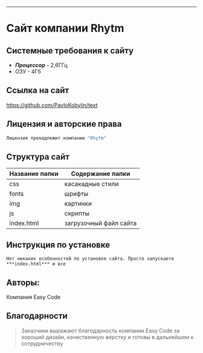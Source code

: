 ***
# Сайт компании Rhytm

## Системные требования к сайту
- ***Процессор***  - 2,6ГГц
- ОЗУ - 4Гб

## Cсылка на сайт
<https://github.com/PavloKobylin/text>

## Лицензия и авторские права
```sh
Лицензия пренадлежит компании "Rhytm"
```
## Cтруктура сайт
Название папки | Содержание папки
---------------|----------------------
css            | касакадные стили
fonts          | шрифты
img            | картинки
js             | скрипты
index.html     | загрузочный файл сайта

## Инструкция по установке
`Нет никаких особенностей по установке сайта. Просто запускаете ***index.html*** и все`

## Авторы: 
Компания Easy Code

## Благодарности

> Заказчики выражают благодарность компании Easy Code за хороший дизайн, качественную верстку и готовы в дальнейшем к сотрудничеству
